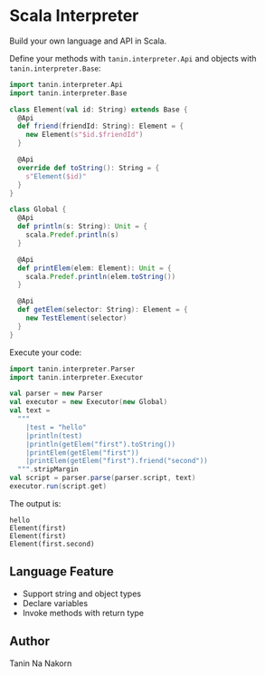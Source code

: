 Scala Interpreter
======================

Build your own language and API in Scala.

Define your methods with `tanin.interpreter.Api` and objects with `tanin.interpreter.Base`:

```scala
import tanin.interpreter.Api
import tanin.interpreter.Base

class Element(val id: String) extends Base {
  @Api
  def friend(friendId: String): Element = {
    new Element(s"$id.$friendId")
  }

  @Api
  override def toString(): String = {
    s"Element($id)"
  }
}

class Global {
  @Api
  def println(s: String): Unit = {
    scala.Predef.println(s)
  }

  @Api
  def printElem(elem: Element): Unit = {
    scala.Predef.println(elem.toString())
  }

  @Api
  def getElem(selector: String): Element = {
    new TestElement(selector)
  }
}
```

Execute your code:

```scala
import tanin.interpreter.Parser
import tanin.interpreter.Executor

val parser = new Parser
val executor = new Executor(new Global)
val text =
  """
    |test = "hello"
    |println(test)
    |println(getElem("first").toString())
    |printElem(getElem("first"))
    |printElem(getElem("first").friend("second"))
  """.stripMargin
val script = parser.parse(parser.script, text)
executor.run(script.get)
```

The output is:

```
hello
Element(first)
Element(first)
Element(first.second)
```


Language Feature
------------------

* Support string and object types
* Declare variables
* Invoke methods with return type


Author
--------
Tanin Na Nakorn
